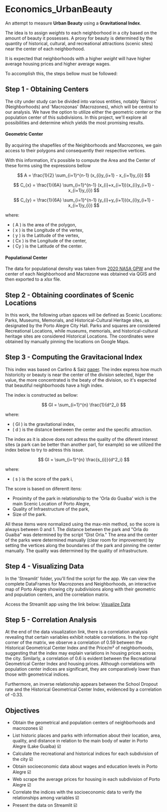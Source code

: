 # Economics_UrbanBeauty

An attempt to measure **Urban Beauty** using a **Gravitational Index**.

The idea is to assign *weights* to each neighborhood in a city based on the amount of beauty it possesses. A proxy for beauty is determined by the quantity of historical, cultural, and recreational attractions (scenic sites) near the center of each neighborhood.

It is expected that neighborhoods with a higher *weight* will have higher average housing prices and higher average wages.

To accomplish this, the steps bellow must be followed:

## Step 1 - Obtaining Centers

The city under study can be divided into various entities, notably 'Bairros' (Neighborhoods) and 'Macrozonas' (Macrozones), which will be central to our analysis. We have the option to utilize either the geometric center or the population center of this subdivisions. In this project, we'll explore all possibilities and determine which yields the most promising results.

#### Geometric Center
By acquiring the shapefiles of the Neighborhoods and Macrozones, we gain access to their polygons and consequently their respective vertices.

With this information, it's possible to compute the Area and the Center of these forms using the expressions bellow

$$
A = \frac{1}{2} \sum_{i=1}^{n-1} (x_{i}y_{i+1} - x_{i+1}y_{i})
$$

$$
C_{x} = \frac{1}{6A} \sum_{i=1}^{n-1} (x_{i}+x_{i+1})(x_{i}y_{i+1} - x_{i+1}y_{i})
$$

$$
C_{y} = \frac{1}{6A} \sum_{i=1}^{n-1} (y_{i}+y_{i+1})(x_{i}y_{i+1} - x_{i+1}y_{i})
$$

where:
- \( A \) is the area of the polygon,
- \( x \) is the Longitude of the vertex,
- \( y \) is the Latitude of the vertex,
- \( Cx \) is the Longitude of the center,
- \( Cy \) is the Latitude of the center.
  

#### Populational Center
The data for populational density was taken from [2020 NASA GPW](https://sedac.ciesin.columbia.edu/data/collection/gpw-v4) and the center of each Neighborhood and Macrozone was obtained via QGIS and then exported to a _xlsx_ file.

## Step 2 - Obtaining coordinates of Scenic Locations 

In this work, the following urban spaces will be defined as Scenic Locations:
Parks, Museums, Memorials, and Historical-Cultural Heritage sites, as designated by the Porto Alegre City Hall. Parks and squares are considered Recreational Locations, while museums, memorials, and historical-cultural heritage sites are considered Historical Locations. The coordinates were obtained by manually pinning the locations on Google Maps.

## Step 3 - Computing the Gravitacional Index

This index was based on Carlino & Saiz [paper](https://papers.ssrn.com/sol3/papers.cfm?abstract_id=1293550). 
The index express how much historicity or beauty is near the center of the division selected, higer the value, the more concentrated is the beaty of the division, so it's expected that beautiful neighborhoods have a high index.

The index is constructed as bellow:

$$
GI = \sum_{i=1}^{n} \frac{1}{d^2_i}
$$

where:
- \( GI \) is the gravitational index,
- \( d \) is the distance beetween the center and the specific attraction.

The index as it is above does not adress the quality of the diferent interest sites (a park can be better than another parl, for example) so we utilized the index below to try to adress this issue.

$$
GI = \sum_{i=1}^{n} \frac{s_{i}}{d^2_i}
$$

where:
- \( s \) is the score of the park i,

The score is based on diferentt itens:

- Proximity of the park in relationship to the 'Orla do Guaíba' wich is the main Scenic Location of Porto Alegre,
- Quality of Infraestructure of the park,
- Size of the park.

All these items were normalized using the max-min method, so the score is always between 0 and 1. 
The distance between the park and "Orla do Guaíba" was determined by the script "Dist Orla." The area and the center of the parks were determined manually (clear room for improvement) by setting the vertices along the boundaries of the park and pinning the center manually. 
The quality was determined by the quality of infrastructure.

## Step 4 - Visualizing Data

In the 'Streamlit' folder, you'll find the script for the app. We can view the complete DataFrames for Macrozones and Neighborhoods, an interactive map of Porto Alegre showing city subdivisions along with their geometric and population centers, and the correlation matrix.

Access the Streamlit app using the link below:
[Visualize Data](https://economicsurbanbeauty-rvgejj7wd9luepcjwnlpcv.streamlit.app/)

## Step 5 - Correlation Analysis

At the end of the data visualization link, there is a correlation analysis revealing that certain variables exhibit notable correlations. In the top right corner of the matrix, we observe a correlation of 0.59 between the Historical Geometrical Center Index and the Price/m² of neighborhoods, suggesting that the index may explain variations in housing prices across the city. Similarly, a correlation of 0.6 is evident between the Recreational Geometrical Center Index and housing prices. Although correlations with population center indices are significant, they are comparatively lower than those with geometrical indices.

Furthermore, an inverse relationship appears between the School Dropout rate and the Historical Geometrical Center Index, evidenced by a correlation of -0.33.


## Objectives ##

- Obtain the geometrical and population centers of neighborhoods and macrozones :ballot_box_with_check:
- List historic places and parks with information about their location, area, quality, and distance in relation to the main body of water in Porto Alegre (Lake Guaíba) :ballot_box_with_check:
- Calculate the recreational and historical indices for each subdivision of the city :ballot_box_with_check:
- Obtain socioeconomic data about wages and education levels in Porto Alegre :ballot_box_with_check:
- Web scrape the average prices for housing in each subdivision of Porto Alegre :ballot_box_with_check:
- Correlate the indices with the socioeconomic data to verify the relationships among variables :ballot_box_with_check:
- Present the data on Streamlit :ballot_box_with_check:
